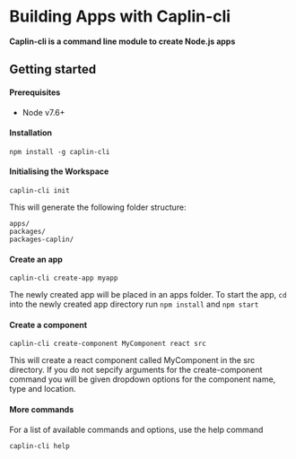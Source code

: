 # Building Apps with Caplin-cli

**Caplin-cli is a command line module to create Node.js apps**

## Getting started

#### Prerequisites

 * Node v7.6+

#### Installation

    npm install -g caplin-cli

#### Initialising the Workspace

    caplin-cli init

This will generate the following folder structure:

```
apps/
packages/
packages-caplin/
```

#### Create an app

    caplin-cli create-app myapp

The newly created app will be placed in an apps folder. To start the app, `cd`
into the newly created app directory run `npm install` and `npm start`

#### Create a component

    caplin-cli create-component MyComponent react src

This will create a react component called MyComponent in the src directory. If you do not sepcify arguments for the create-component command you will be given dropdown options for the component name, type and location.

#### More commands

For a list of available commands and options, use the help command

    caplin-cli help
